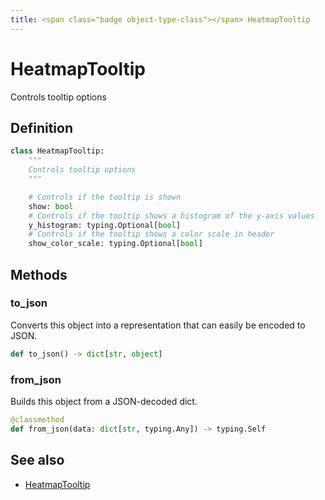 ```yaml
---
title: <span class="badge object-type-class"></span> HeatmapTooltip
---
```

# <span class="badge object-type-class"></span> HeatmapTooltip

Controls tooltip options

## Definition

```python
class HeatmapTooltip:
    """
    Controls tooltip options
    """

    # Controls if the tooltip is shown
    show: bool
    # Controls if the tooltip shows a histogram of the y-axis values
    y_histogram: typing.Optional[bool]
    # Controls if the tooltip shows a color scale in header
    show_color_scale: typing.Optional[bool]
```
## Methods

### <span class="badge object-method"></span> to_json

Converts this object into a representation that can easily be encoded to JSON.

```python
def to_json() -> dict[str, object]
```

### <span class="badge object-method"></span> from_json

Builds this object from a JSON-decoded dict.

```python
@classmethod
def from_json(data: dict[str, typing.Any]) -> typing.Self
```

## See also

 * <span class="badge builder"></span> [HeatmapTooltip](./builder-HeatmapTooltip.md)
